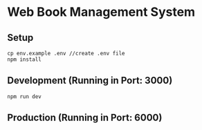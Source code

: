 # Web Book Management System

## Setup

```
cp env.example .env //create .env file
npm install
```

## Development (Running in Port: 3000)

```
npm run dev
```

## Production (Running in Port: 6000)